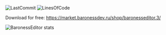 ![LastCommit](https://img.shields.io/github/last-commit/BlackBaroness/BaronessEditor?color=8b00ff)
![LinesOfCode](https://img.shields.io/tokei/lines/github/BlackBaroness/BaronessEditor?color=8b00ff)

Download for free: https://market.baronessdev.ru/shop/baronesseditor.3/

![BaronessEditor stats](https://bstats.org/signatures/bukkit/BaronessEditor.svg)
